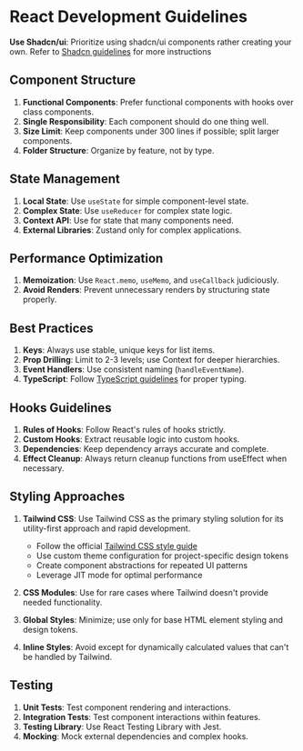 # React Development Guidelines

**Use Shadcn/ui**: Prioritize using shadcn/ui components rather creating your own. Refer to [Shadcn guidelines](./04-shadcn.md) for more instructions

## Component Structure

1. **Functional Components**: Prefer functional components with hooks over class components.
2. **Single Responsibility**: Each component should do one thing well.
3. **Size Limit**: Keep components under 300 lines if possible; split larger components.
4. **Folder Structure**: Organize by feature, not by type.

## State Management

1. **Local State**: Use `useState` for simple component-level state.
2. **Complex State**: Use `useReducer` for complex state logic.
3. **Context API**: Use for state that many components need.
4. **External Libraries**: Zustand only for complex applications.

## Performance Optimization

1. **Memoization**: Use `React.memo`, `useMemo`, and `useCallback` judiciously.
2. **Avoid Renders**: Prevent unnecessary renders by structuring state properly.

## Best Practices

1. **Keys**: Always use stable, unique keys for list items.
2. **Prop Drilling**: Limit to 2-3 levels; use Context for deeper hierarchies.
3. **Event Handlers**: Use consistent naming (`handleEventName`).
4. **TypeScript**: Follow [TypeScript guidelines](./05-typescript.md) for proper typing.

## Hooks Guidelines

1. **Rules of Hooks**: Follow React's rules of hooks strictly.
2. **Custom Hooks**: Extract reusable logic into custom hooks.
3. **Dependencies**: Keep dependency arrays accurate and complete.
4. **Effect Cleanup**: Always return cleanup functions from useEffect when necessary.

## Styling Approaches

1. **Tailwind CSS**: Use Tailwind CSS as the primary styling solution for its utility-first approach and rapid development.

   - Follow the official [Tailwind CSS style guide](https://tailwindcss.com/docs)
   - Use custom theme configuration for project-specific design tokens
   - Create component abstractions for repeated UI patterns
   - Leverage JIT mode for optimal performance

2. **CSS Modules**: Use for rare cases where Tailwind doesn't provide needed functionality.

3. **Global Styles**: Minimize; use only for base HTML element styling and design tokens.

4. **Inline Styles**: Avoid except for dynamically calculated values that can't be handled by Tailwind.

## Testing

1. **Unit Tests**: Test component rendering and interactions.
2. **Integration Tests**: Test component interactions within features.
3. **Testing Library**: Use React Testing Library with Jest.
4. **Mocking**: Mock external dependencies and complex hooks.
